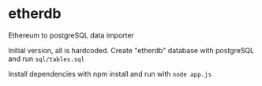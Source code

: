 # etherdb
Ethereum to postgreSQL data importer

Initial version, all is hardcoded. Create "etherdb" database with postgreSQL and run `sql/tables.sql`

Install dependencies with npm install and run with `node app.js`
